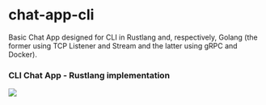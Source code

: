 # chat-app-cli
Basic Chat App designed for CLI in Rustlang and, respectively, Golang (the former using TCP Listener and Stream and the latter using gRPC and Docker).


### CLI Chat App - Rustlang implementation
![](https://im2.ezgif.com/tmp/ezgif-2-1f4da42ca684.gif)
